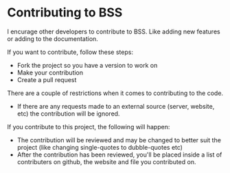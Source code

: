 # Contributing to BSS
I encurage other developers to contribute to BSS. Like adding new features or adding to the documentation.

If you want to contribute, follow these steps:

* Fork the project so you have a version to work on
* Make your contribution
* Create a pull request

There are a couple of restrictions when it comes to contributing to the code.

* If there are any requests made to an external source (server, website, etc) the contribution will be ignored.

If you contribute to this project, the following will happen:

* The contribution will be reviewed and may be changed to better suit the project (like changing single-quotes to dubble-quotes etc)
* After the contribution has been reviewed, you'll be placed inside a list of contributers on github, the website and file you contributed on.
